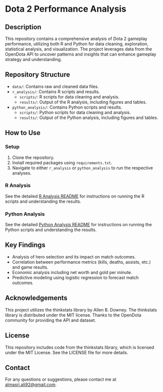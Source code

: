 # Dota 2 Performance Analysis

## Description
This repository contains a comprehensive analysis of Dota 2 gameplay performance, utilizing both R and Python for data cleaning, exploration, statistical analysis, and visualization. The project leverages data from the OpenDota API to uncover patterns and insights that can enhance gameplay strategy and understanding.

## Repository Structure
- `data/`: Contains raw and cleaned data files.
- `r_analysis/`: Contains R scripts and results.
  - `scripts/`: R scripts for data cleaning and analysis.
  - `results/`: Output of the R analysis, including figures and tables.
- `python_analysis/`: Contains Python scripts and results.
  - `scripts/`: Python scripts for data cleaning and analysis.
  - `results/`: Output of the Python analysis, including figures and tables.

## How to Use
### Setup
1. Clone the repository.
2. Install required packages using `requirements.txt`.
3. Navigate to either `r_analysis` or `python_analysis` to run the respective analyses.

### R Analysis
See the detailed [R Analysis README](r_analysis/README.md) for instructions on running the R scripts and understanding the results.

### Python Analysis
See the detailed [Python Analysis README](python_analysis/README.md) for instructions on running the Python scripts and understanding the results.

## Key Findings
- Analysis of hero selection and its impact on match outcomes.
- Correlation between performance metrics (kills, deaths, assists, etc.) and game results.
- Economic analysis including net worth and gold per minute.
- Predictive modeling using logistic regression to forecast match outcomes.

## Acknowledgements
This project utilizes the thinkstats library by Allen B. Downey. The thinkstats library is distributed under the MIT license. Thanks to the OpenDota community for providing the API and dataset.

## License
This repository includes code from the thinkstats library, which is licensed under the MIT License. See the LICENSE file for more details.

## Contact
For any questions or suggestions, please contact me at almasri.ali92@gmail.com.


